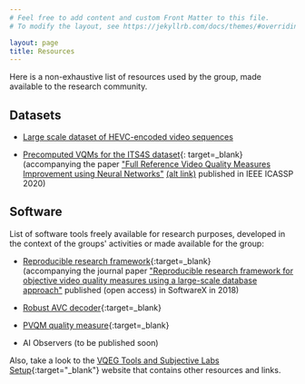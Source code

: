 ```yaml
---
# Feel free to add content and custom Front Matter to this file.
# To modify the layout, see https://jekyllrb.com/docs/themes/#overriding-theme-defaults

layout: page
title: Resources
---
```


Here is a non-exhaustive list of resources used by the group, made available to the research community.

## Datasets

* [Large scale dataset of HEVC-encoded video sequences]({{site.baseurl}}/large_scale_dataset_HEVC)

* [Precomputed VQMs for the ITS4S dataset](https://media.polito.it/its4s/){: target=_blank}  
  (accompanying the paper ["Full Reference Video Quality Measures Improvement using Neural Networks"](http://dx.doi.org/10.1109/ICASSP40776.2020.9053739) [(alt link)](http://hdl.handle.net/11583/2840345) published in IEEE ICASSP 2020)


## Software

List of software tools freely available for research purposes, developed in the context of the groups' activities or made available for the group:

* [Reproducible research framework](https://github.com/ElsevierSoftwareX/SOFTX-D-17-00069){:target=_blank}  
  (accompanying the journal paper ["Reproducible research framework for objective video quality measures using a large-scale database approach"](http://dx.doi.org/10.1016/j.softx.2017.09.004) published (open access) in SoftwareX in 2018)

* [Robust AVC decoder](https://media.polito.it/jeg){:target=_blank}

* [PVQM quality measure](https://media.polito.it/jeg){:target=_blank}

* AI Observers (to be published soon)

Also, take a look to the [VQEG Tools and Subjective Labs Setup](https://vqeg.github.io/software-tools/){:target="_blank"} website that contains other resources and links.
